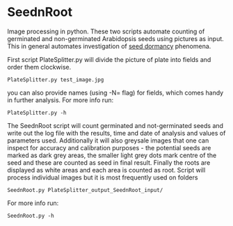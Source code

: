 # SeednRoot
Image processing in python. These two scripts automate counting of germinated and non-germinated Arabidopsis seeds using pictures as input. This in general automates investigation of [seed dormancy](https://en.wikipedia.org/wiki/Seed_dormancy) phenomena.

First script PlateSplitter.py  will divide the picture of plate into fields and order them clockwise. 
```
PlateSplitter.py test_image.jpg
```
you can also provide names (using -N= flag) for fields, which comes handy in further analysis. For more info run:
```
PlateSplitter.py -h
```

The SeednRoot script will count germinated and not-germinated seeds and write out the log file with the results, time and date of analysis and values of parameters used.
Additionally it will also greysale images that one can inspect for accuracy and calibration purposes - the potential seeds are marked as dark grey areas, the smaller light grey dots mark centre of the seed and these are counted as seed in final result. Finally the roots are displayed as white areas and each area is counted as root.
Script will process individual images but it is most frequently used on folders 
```
SeednRoot.py PlateSplitter_output_SeednRoot_input/
```
For more info run:
```
SeednRoot.py -h
```